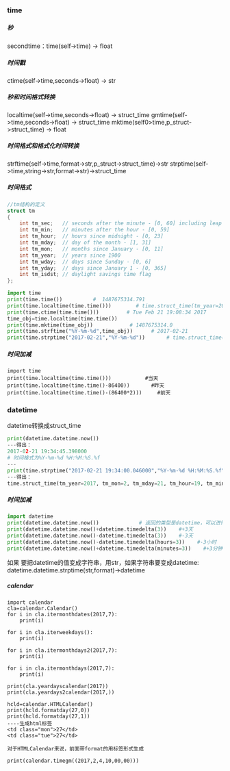 ### time

##### 秒
secondtime：time(self->time) -> float
#####  时间戳
ctime(self->time,seconds->float) -> str

##### 秒和时间格式转换
localtime(self->time,seconds->float) -> struct_time
gmtime(self->time,seconds->float) -> struct_time
mktime(self0>time,p_struct->struct_time) -> float

##### 时间格式和格式化时间转换
strftime(self->time,format->str,p_struct->struct_time)->str
strptime(self->time,string->str,format->str)->struct_time

##### 时间格式
``` C
//tm结构的定义
struct tm
{
    int tm_sec;   // seconds after the minute - [0, 60] including leap second
    int tm_min;   // minutes after the hour - [0, 59]
    int tm_hour;  // hours since midnight - [0, 23]
    int tm_mday;  // day of the month - [1, 31]
    int tm_mon;   // months since January - [0, 11]
    int tm_year;  // years since 1900
    int tm_wday;  // days since Sunday - [0, 6]
    int tm_yday;  // days since January 1 - [0, 365]
    int tm_isdst; // daylight savings time flag
};
```

``` python
import time
print(time.time())          #  1487675314.791
print(time.localtime(time.time()))        # time.struct_time(tm_year=2017, tm_mon=2, tm_mday=21, tm_hour=19, tm_min=8, tm_sec=34, tm_wday=1, tm_yday=52, tm_isdst=0)
print(time.ctime(time.time()))         # Tue Feb 21 19:08:34 2017
time_obj=time.localtime(time.time())
print(time.mktime(time_obj))            # 1487675314.0
print(time.strftime("%Y-%m-%d",time_obj))      # 2017-02-21
print(time.strptime("2017-02-21","%Y-%m-%d"))       # time.struct_time(tm_year=2017, tm_mon=2, tm_mday=21, tm_hour=0, tm_min=0, tm_sec=0, tm_wday=1, tm_yday=52, tm_isdst=-1)
```
##### 时间加减
```
import time
print(time.localtime(time.time()))           #当天
print(time.localtime(time.time()-86400))       #昨天
print(time.localtime(time.time()-(86400*2)))     #前天
```

### datetime

datetime转换成struct_time
``` python
print(datetime.datetime.now())
---得出：
2017-02-21 19:34:45.398000
# 时间格式为%Y-%m-%d %H:%M:%S.%f
---
print(time.strptime("2017-02-21 19:34:00.046000","%Y-%m-%d %H:%M:%S.%f"))
---得出：
time.struct_time(tm_year=2017, tm_mon=2, tm_mday=21, tm_hour=19, tm_min=34, tm_sec=0, tm_wday=1, tm_yday=52, tm_isdst=-1)
```


##### 时间加减
``` python
import datetime
print(datetime.datetime.now())             # 返回的类型是datetime，可以进行比较和+-
print(datetime.datetime.now()+datetime.timedelta(3))    #+3天
print(datetime.datetime.now()-datetime.timedelta(3))    #-3天
print(datetime.datetime.now()-datetime.timedelta(hours=3))    #-3小时
print(datetime.datetime.now()+datetime.timedelta(minutes=3))    #+3分钟
```

如果 要把datetime的值变成字符串，用str，如果字符串要变成datetime:
datetime.datetime.strptime(str,format)->datetime

##### calendar
```
import calendar
cla=calendar.Calendar()
for i in cla.itermonthdates(2017,7):
    print(i)

for i in cla.iterweekdays():
    print(i)

for i in cla.itermonthdays2(2017,7):
    print(i)

for i in cla.itermonthdays(2017,7):
    print(i)

print(cla.yeardayscalendar(2017))
print(cla.yeardays2calendar(2017,))

hcld=calendar.HTMLCalendar()
print(hcld.formatday(27,0))
print(hcld.formatday(27,1))
----生成html标签
<td class="mon">27</td>
<td class="tue">27</td>

对于HTMLCalendar来说，前面带format的用标签形式生成

print(calendar.timegm((2017,2,4,10,00,00)))
```









